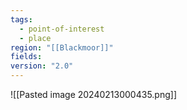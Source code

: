 ```yaml
---
tags:
  - point-of-interest
  - place
region: "[[Blackmoor]]"
fields: 
version: "2.0"
---
```

![[Pasted image 20240213000435.png]]